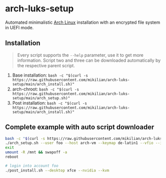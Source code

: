 # arch-luks-setup

Automated minimalistic [Arch Linux](https://archlinux.org/) installation with
an encrypted file system in UEFI mode.

## Installation

> Every script supports the `--help` parameter, use it to get more information.
> Script two and three can be downloaded automatically by the respective parent script.

1. Base installation: `bash -c "$(curl -s https://raw.githubusercontent.com/mikilian/arch-luks-setup/main/arch_install.sh)"`
2. arch-chroot: `bash -c "$(curl -s https://raw.githubusercontent.com/mikilian/arch-luks-setup/main/arch_setup.sh)"`
3. Post installation: `bash -c "$(curl -s https://raw.githubusercontent.com/mikilian/arch-luks-setup/main/arch_install.sh)"`

## Complete example with auto script downloader

```bash
bash -c "$(curl -s https://raw.githubusercontent.com/mikilian/arch-luks-setup/main/arch_install.sh)" -- --intel --target=/dev/sda --swap-size 16
./arch_setup.sh --user foo --host arch-vm --keymap de-latin1 --vfio --intel
exit
umount -R /mnt && swapoff -a
reboot

# login into account foo
./post_install.sh --desktop xfce --nvidia --kvm
```
